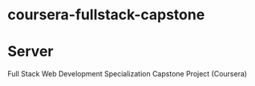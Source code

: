 # coursera-fullstack-capstone
# Server
Full Stack Web Development Specialization Capstone Project (Coursera)
